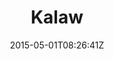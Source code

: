 ---
title: "Kalaw"
date: 2015-05-01T08:26:41Z
draft: false
description: ""
hasGallery: true
type: post
region: "Asia (Southeast)"
country: "Burma (Myanmar)"
thumbnail: "kalaw-7.jpg"
---